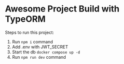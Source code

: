 # Awesome Project Build with TypeORM

Steps to run this project:

1. Run `npm i` command
2. Add .env with JWT_SECRET
3. Start the db `docker compose up -d`
4. Run `npm run dev` command

